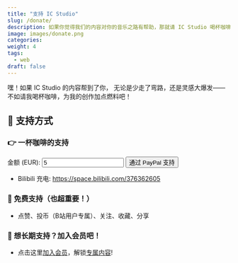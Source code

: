 ```yaml
---
title: "支持 IC Studio"
slug: /donate/
description: 如果你觉得我们的内容对你的音乐之路有帮助，那就请 IC Studio 喝杯咖啡吧！
image: images/donate.png
categories:
weight: 4
tags:
  - web
draft: false
---
```

嘿！如果 IC Studio 的内容帮到了你，
无论是少走了弯路，还是灵感大爆发——
不如请我喝杯咖啡，为我的创作加点燃料吧！

## 💖 支持方式

### 👉 一杯咖啡的支持
<div class="p-6 bg-zinc-100 rounded-3xl">
  <form id="paypal-form" class="flex flex-col space-y-4">
    <label for="amount" class="font-bold">金额 (EUR):</label>
    <input type="number" id="amount" name="amount" min="1" step="1" value="5" class="p-2 border rounded">
    <button type="submit" class="bg-blue-500 text-white p-2 rounded">
      通过 PayPal 支持
    </button>
  </form>
</div>
<script>
  document.getElementById('paypal-form').addEventListener('submit', function(event) {
    event.preventDefault();
    var amount = document.getElementById('amount').value;
    if (amount) {
      window.open('https://paypal.me/icstudio86/' + amount + '?country.x=IT&locale.x=en_US', '_blank');
    } else {
      window.open('https://paypal.me/icstudio86?country.x=IT&locale.x=en_US', '_blank');
    }
  });
</script>

- Bilibili 充电: https://space.bilibili.com/376362605
### 🌱 免费支持（也超重要！）
- 点赞、投币（B站用户专属）、关注、收藏、分享

### 🌟 想长期支持？加入会员吧！
- 点击这里[加入会员](/%E7%BD%91%E7%AB%99%E5%86%85%E5%AE%B9/%E4%BC%9A%E5%91%98/)，解锁[专属内容](/%E7%BD%91%E7%AB%99%E5%86%85%E5%AE%B9/%E4%BC%9A%E5%91%98/)!
